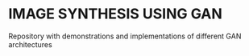 # IMAGE SYNTHESIS USING GAN
Repository with demonstrations and implementations of different GAN architectures
